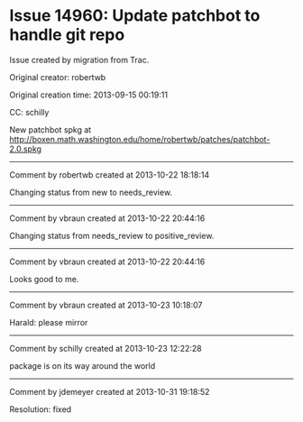 # Issue 14960: Update patchbot to handle git repo

Issue created by migration from Trac.

Original creator: robertwb

Original creation time: 2013-09-15 00:19:11

CC:  schilly

New patchbot spkg at http://boxen.math.washington.edu/home/robertwb/patches/patchbot-2.0.spkg


---

Comment by robertwb created at 2013-10-22 18:18:14

Changing status from new to needs_review.


---

Comment by vbraun created at 2013-10-22 20:44:16

Changing status from needs_review to positive_review.


---

Comment by vbraun created at 2013-10-22 20:44:16

Looks good to me.


---

Comment by vbraun created at 2013-10-23 10:18:07

Harald: please mirror


---

Comment by schilly created at 2013-10-23 12:22:28

package is on its way around the world


---

Comment by jdemeyer created at 2013-10-31 19:18:52

Resolution: fixed
